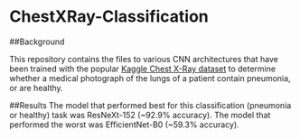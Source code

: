 # ChestXRay-Classification

##Background

This repository contains the files to various CNN architectures that have been trained with the popular [Kaggle Chest X-Ray dataset](https://www.kaggle.com/datasets/paultimothymooney/chest-xray-pneumonia) to determine whether a medical photograph of the lungs of a patient contain pneumonia, or are healthy.

##Results
The model that performed best for this classification (pneumonia or healthy) task was ResNeXt-152 (~92.9% accuracy). The model that performed the worst was EfficientNet-B0 (~59.3% accuracy). 
